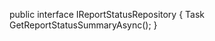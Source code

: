 public interface IReportStatusRepository
{
    Task<ReportStatusSummaryDto> GetReportStatusSummaryAsync();
}